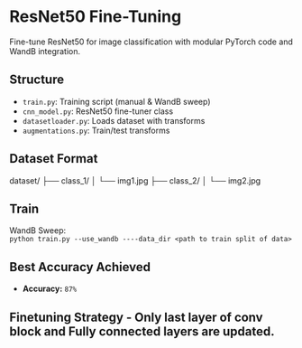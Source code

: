 # ResNet50 Fine-Tuning

Fine-tune ResNet50 for image classification with modular PyTorch code and WandB integration.

## Structure
- `train.py`: Training script (manual & WandB sweep)
- `cnn_model.py`: ResNet50 fine-tuner class
- `datasetloader.py`: Loads dataset with transforms
- `augmentations.py`: Train/test transforms

## Dataset Format
dataset/
├── class_1/
│   └── img1.jpg
├── class_2/
│   └── img2.jpg

## Train
WandB Sweep:  
`python train.py --use_wandb ----data_dir <path to train split of data>` 

## Best Accuracy Achieved

- **Accuracy:** `87%`

## Finetuning Strategy - Only last layer of conv block and Fully connected layers are updated.
